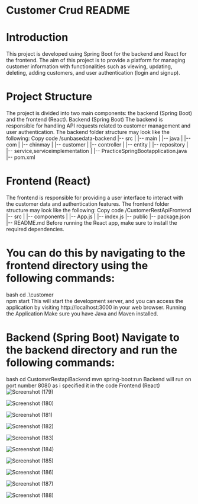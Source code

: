 
# Customer Crud README

# Introduction

This project is developed using Spring Boot for the backend and React for the frontend. The aim of this project is to provide a platform for managing customer information with functionalities such as viewing, updating, deleting, adding customers, and user authentication (login and signup).

# Project Structure

The project is divided into two main components: the backend (Spring Boot) and the frontend (React).
Backend (Spring Boot)
The backend is responsible for handling API requests related to customer management and user authentication. The backend folder structure may look like the following:
Copy code
/sunbasedata-backend
|-- src
|   |-- main
|       |-- java
|           |-- com
|               |-- chinmay
|                   |-- customer
|                       |-- controller
|                       |-- entity
|                       |-- repository
|                       |-- service,serviceimplementation
|                       |-- PracticeSpringBootapplication.java
|-- pom.xml

# Frontend (React)

The frontend is responsible for providing a user interface to interact with the customer data and authentication features. The frontend folder structure may look like the following:
Copy code
/CustomerRestApiFrontend
|-- src
|   |-- components
|   |-- App.js
|   |-- index.js
|-- public
|-- package.json
|-- README.md
Before running the React app, make sure to install the required dependencies. 

# You can do this by navigating to the frontend directory using the following commands:
bash
cd .\customer\
npm start 
This will start the development server, and you can access the application by visiting http://localhost:3000 in your web browser.
Running the Application Make sure you have Java and Maven installed. 

# Backend (Spring Boot)  Navigate to the backend directory and run the following commands:
bash
cd CustomerRestapiBackend
mvn spring-boot:run
Backend will run on port number 8080 as i specified it in the code 
Frontend (React)
![Screenshot (179)](https://github.com/chinmay0703/SunbaseData/assets/121102640/f5a895b6-fa19-414c-8e0e-017549ff5381)

![Screenshot (180)](https://github.com/chinmay0703/SunbaseData/assets/121102640/b1945638-31c7-45a8-8f7d-9a6736e35849)

![Screenshot (181)](https://github.com/chinmay0703/SunbaseData/assets/121102640/ca598f75-e7a8-475f-8a6a-04da079e0ce3)

![Screenshot (182)](https://github.com/chinmay0703/SunbaseData/assets/121102640/d98ae6e8-2154-4078-b0af-2c40225ee524)

![Screenshot (183)](https://github.com/chinmay0703/SunbaseData/assets/121102640/9be9b994-5ee1-4dde-957d-1bc3f0991268)

![Screenshot (184)](https://github.com/chinmay0703/SunbaseData/assets/121102640/11e9c0b9-ec85-4fb6-bf44-fdaf204d9bcb)

![Screenshot (185)](https://github.com/chinmay0703/SunbaseData/assets/121102640/0e1aa47b-e83c-4643-a2fd-5f55fbfaffb6)


![Screenshot (186)](https://github.com/chinmay0703/SunbaseData/assets/121102640/41136c47-0cf6-440f-8391-b96a1ef8cdf1)


![Screenshot (187)](https://github.com/chinmay0703/SunbaseData/assets/121102640/65dbbc1a-acb8-4fc8-ae83-d989970c9c83)


![Screenshot (188)](https://github.com/chinmay0703/SunbaseData/assets/121102640/6f4710ba-0e6b-4876-b746-913ddaba13b5)






